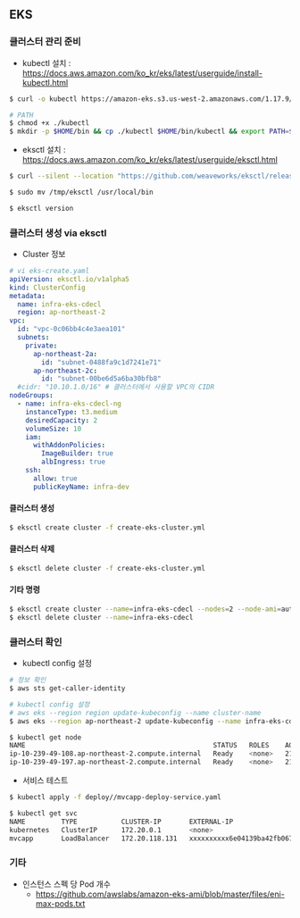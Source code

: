 ## EKS


### 클러스터 관리 준비 
- kubectl 설치 : https://docs.aws.amazon.com/ko_kr/eks/latest/userguide/install-kubectl.html

```sh
$ curl -o kubectl https://amazon-eks.s3.us-west-2.amazonaws.com/1.17.9/2020-08-04/bin/linux/amd64/kubectl

# PATH
$ chmod +x ./kubectl
$ mkdir -p $HOME/bin && cp ./kubectl $HOME/bin/kubectl && export PATH=$PATH:$HOME/bin
```

- eksctl 설치 : https://docs.aws.amazon.com/ko_kr/eks/latest/userguide/eksctl.html
```sh
$ curl --silent --location "https://github.com/weaveworks/eksctl/releases/latest/download/eksctl_$(uname -s)_amd64.tar.gz" | tar xz -C /tmp

$ sudo mv /tmp/eksctl /usr/local/bin

$ eksctl version
```	


### 클러스터 생성 via eksctl
- Cluster 정보 
```yaml
# vi eks-create.yaml
apiVersion: eksctl.io/v1alpha5
kind: ClusterConfig
metadata:
  name: infra-eks-cdecl 
  region: ap-northeast-2 
vpc:
  id: "vpc-0c06bb4c4e3aea101"
  subnets:
    private:
      ap-northeast-2a:
        id: "subnet-0488fa9c1d7241e71"
      ap-northeast-2c:
        id: "subnet-00be6d5a6ba30bfb8"
  #cidr: "10.10.1.0/16" # 클러스터에서 사용할 VPC의 CIDR
nodeGroups:
  - name: infra-eks-cdecl-ng 
    instanceType: t3.medium
    desiredCapacity: 2
    volumeSize: 10  
    iam:
      withAddonPolicies:
        ImageBuilder: true 
        albIngress: true  
    ssh:
      allow: true 
      publicKeyName: infra-dev 
```

#### 클러스터 생성 
```sh
$ eksctl create cluster -f create-eks-cluster.yml 
```

#### 클러스터 삭제 
```sh
$ eksctl delete cluster -f create-eks-cluster.yml 
```

#### 기타 명령 
```sh
$ eksctl create cluster --name=infra-eks-cdecl --nodes=2 --node-ami=auto --region=ap-northeast-2
$ eksctl delete cluster --name=infra-eks-cdecl
```

### 클러스터 확인 
- kubectl config 설정 

```sh
# 정보 확인
$ aws sts get-caller-identity

# kubectl config 설정 
# aws eks --region region update-kubeconfig --name cluster-name
$ aws eks --region ap-northeast-2 update-kubeconfig --name infra-eks-cdecl 

$ kubectl get node
NAME                                               STATUS   ROLES    AGE   VERSION
ip-10-239-49-108.ap-northeast-2.compute.internal   Ready    <none>   21m   v1.17.9-eks-4c6976
ip-10-239-49-197.ap-northeast-2.compute.internal   Ready    <none>   21m   v1.17.9-eks-4c6976
```

- 서비스 테스트 
```sh
$ kubectl apply -f deploy//mvcapp-deploy-service.yaml

$ kubectl get svc
NAME         TYPE           CLUSTER-IP       EXTERNAL-IP                                                                   PORT(S)        AGE
kubernetes   ClusterIP      172.20.0.1       <none>                                                                        443/TCP        40m
mvcapp       LoadBalancer   172.20.118.131   xxxxxxxxxx6e04139ba42fb06701c329-xxxxx2588.ap-northeast-2.elb.amazonaws.com   80:31108/TCP   7m55s

```

### 기타
- 인스턴스 스펙 당 Pod 개수
	- https://github.com/awslabs/amazon-eks-ami/blob/master/files/eni-max-pods.txt


